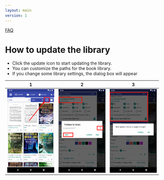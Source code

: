 ```yaml
---
layout: main
version: 1
---
```

[FAQ](/wiki/faq)

# How to update the library


* Click the update icon to start updating the library.
* You can customize the paths for the book library.
* If you change some library settings, the dialog box will appear


|1|2|3|
|-|-|-|
|![](1.png)|![](2.png)|![](3.png)|